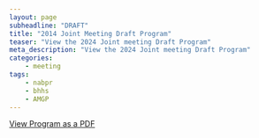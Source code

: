 ```yaml
---
layout: page
subheadline: "DRAFT"
title: "2014 Joint Meeting Draft Program"
teaser: "View the 2024 Joint meeting Draft Program"
meta_description: "View the 2024 Joint meeting Draft Program"
categories:
    - meeting
tags:
    - nabpr
    - bhhs
    - AMGP
---
```


[View Program as a PDF](/pdf/2024-Joint-Meeting-sans-rooms.pdf)